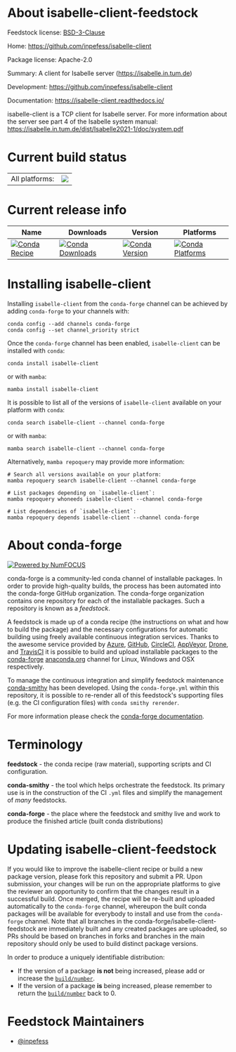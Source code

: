 About isabelle-client-feedstock
===============================

Feedstock license: [BSD-3-Clause](https://github.com/conda-forge/isabelle-client-feedstock/blob/main/LICENSE.txt)

Home: https://github.com/inpefess/isabelle-client

Package license: Apache-2.0

Summary: A client for Isabelle server (https://isabelle.in.tum.de)

Development: https://github.com/inpefess/isabelle-client

Documentation: https://isabelle-client.readthedocs.io/

isabelle-client is a TCP client for Isabelle server. For more information
about the server see part 4 of the Isabelle system manual:
https://isabelle.in.tum.de/dist/Isabelle2021-1/doc/system.pdf


Current build status
====================


<table><tr><td>All platforms:</td>
    <td>
      <a href="https://dev.azure.com/conda-forge/feedstock-builds/_build/latest?definitionId=15348&branchName=main">
        <img src="https://dev.azure.com/conda-forge/feedstock-builds/_apis/build/status/isabelle-client-feedstock?branchName=main">
      </a>
    </td>
  </tr>
</table>

Current release info
====================

| Name | Downloads | Version | Platforms |
| --- | --- | --- | --- |
| [![Conda Recipe](https://img.shields.io/badge/recipe-isabelle--client-green.svg)](https://anaconda.org/conda-forge/isabelle-client) | [![Conda Downloads](https://img.shields.io/conda/dn/conda-forge/isabelle-client.svg)](https://anaconda.org/conda-forge/isabelle-client) | [![Conda Version](https://img.shields.io/conda/vn/conda-forge/isabelle-client.svg)](https://anaconda.org/conda-forge/isabelle-client) | [![Conda Platforms](https://img.shields.io/conda/pn/conda-forge/isabelle-client.svg)](https://anaconda.org/conda-forge/isabelle-client) |

Installing isabelle-client
==========================

Installing `isabelle-client` from the `conda-forge` channel can be achieved by adding `conda-forge` to your channels with:

```
conda config --add channels conda-forge
conda config --set channel_priority strict
```

Once the `conda-forge` channel has been enabled, `isabelle-client` can be installed with `conda`:

```
conda install isabelle-client
```

or with `mamba`:

```
mamba install isabelle-client
```

It is possible to list all of the versions of `isabelle-client` available on your platform with `conda`:

```
conda search isabelle-client --channel conda-forge
```

or with `mamba`:

```
mamba search isabelle-client --channel conda-forge
```

Alternatively, `mamba repoquery` may provide more information:

```
# Search all versions available on your platform:
mamba repoquery search isabelle-client --channel conda-forge

# List packages depending on `isabelle-client`:
mamba repoquery whoneeds isabelle-client --channel conda-forge

# List dependencies of `isabelle-client`:
mamba repoquery depends isabelle-client --channel conda-forge
```


About conda-forge
=================

[![Powered by
NumFOCUS](https://img.shields.io/badge/powered%20by-NumFOCUS-orange.svg?style=flat&colorA=E1523D&colorB=007D8A)](https://numfocus.org)

conda-forge is a community-led conda channel of installable packages.
In order to provide high-quality builds, the process has been automated into the
conda-forge GitHub organization. The conda-forge organization contains one repository
for each of the installable packages. Such a repository is known as a *feedstock*.

A feedstock is made up of a conda recipe (the instructions on what and how to build
the package) and the necessary configurations for automatic building using freely
available continuous integration services. Thanks to the awesome service provided by
[Azure](https://azure.microsoft.com/en-us/services/devops/), [GitHub](https://github.com/),
[CircleCI](https://circleci.com/), [AppVeyor](https://www.appveyor.com/),
[Drone](https://cloud.drone.io/welcome), and [TravisCI](https://travis-ci.com/)
it is possible to build and upload installable packages to the
[conda-forge](https://anaconda.org/conda-forge) [anaconda.org](https://anaconda.org/)
channel for Linux, Windows and OSX respectively.

To manage the continuous integration and simplify feedstock maintenance
[conda-smithy](https://github.com/conda-forge/conda-smithy) has been developed.
Using the ``conda-forge.yml`` within this repository, it is possible to re-render all of
this feedstock's supporting files (e.g. the CI configuration files) with ``conda smithy rerender``.

For more information please check the [conda-forge documentation](https://conda-forge.org/docs/).

Terminology
===========

**feedstock** - the conda recipe (raw material), supporting scripts and CI configuration.

**conda-smithy** - the tool which helps orchestrate the feedstock.
                   Its primary use is in the construction of the CI ``.yml`` files
                   and simplify the management of *many* feedstocks.

**conda-forge** - the place where the feedstock and smithy live and work to
                  produce the finished article (built conda distributions)


Updating isabelle-client-feedstock
==================================

If you would like to improve the isabelle-client recipe or build a new
package version, please fork this repository and submit a PR. Upon submission,
your changes will be run on the appropriate platforms to give the reviewer an
opportunity to confirm that the changes result in a successful build. Once
merged, the recipe will be re-built and uploaded automatically to the
`conda-forge` channel, whereupon the built conda packages will be available for
everybody to install and use from the `conda-forge` channel.
Note that all branches in the conda-forge/isabelle-client-feedstock are
immediately built and any created packages are uploaded, so PRs should be based
on branches in forks and branches in the main repository should only be used to
build distinct package versions.

In order to produce a uniquely identifiable distribution:
 * If the version of a package **is not** being increased, please add or increase
   the [``build/number``](https://docs.conda.io/projects/conda-build/en/latest/resources/define-metadata.html#build-number-and-string).
 * If the version of a package **is** being increased, please remember to return
   the [``build/number``](https://docs.conda.io/projects/conda-build/en/latest/resources/define-metadata.html#build-number-and-string)
   back to 0.

Feedstock Maintainers
=====================

* [@inpefess](https://github.com/inpefess/)

